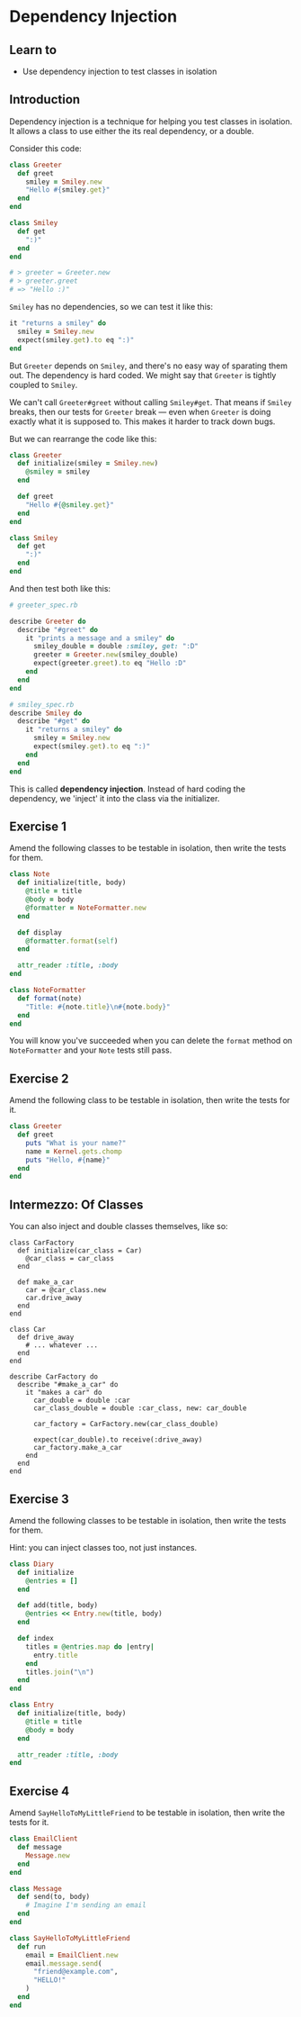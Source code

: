 Dependency Injection
====================

## Learn to

* Use dependency injection to test classes in isolation

## Introduction

Dependency injection is a technique for helping you test classes in isolation. It allows a class to use either the its real dependency, or a double.

Consider this code:

```ruby
class Greeter
  def greet
    smiley = Smiley.new
    "Hello #{smiley.get}"
  end
end

class Smiley
  def get
    ":)"
  end
end

# > greeter = Greeter.new
# > greeter.greet
# => "Hello :)"
```

`Smiley` has no dependencies, so we can test it like this:

```ruby
it "returns a smiley" do
  smiley = Smiley.new
  expect(smiley.get).to eq ":)"
end
```

But `Greeter` depends on `Smiley`, and there's no easy way of sparating them out. The dependency is hard coded. We might say that `Greeter` is tightly coupled to `Smiley`.

We can't call `Greeter#greet` without calling `Smiley#get`. That means if `Smiley` breaks, then our tests for `Greeter` break — even when `Greeter` is doing exactly what it is supposed to. This makes it harder to track down bugs.

But we can rearrange the code like this:

```ruby
class Greeter
  def initialize(smiley = Smiley.new)
    @smiley = smiley
  end

  def greet
    "Hello #{@smiley.get}"
  end
end

class Smiley
  def get
    ":)"
  end
end
```

And then test both like this:

```ruby
# greeter_spec.rb

describe Greeter do
  describe "#greet" do
    it "prints a message and a smiley" do
      smiley_double = double :smiley, get: ":D"
      greeter = Greeter.new(smiley_double)
      expect(greeter.greet).to eq "Hello :D"
    end
  end
end

# smiley_spec.rb
describe Smiley do
  describe "#get" do
    it "returns a smiley" do
      smiley = Smiley.new
      expect(smiley.get).to eq ":)"
    end
  end
end
```

This is called **dependency injection**. Instead of hard coding the dependency, we 'inject' it into the class via the initializer.

## Exercise 1

Amend the following classes to be testable in isolation, then write the tests for them.

```ruby
class Note
  def initialize(title, body)
    @title = title
    @body = body
    @formatter = NoteFormatter.new
  end

  def display
    @formatter.format(self)
  end

  attr_reader :title, :body
end

class NoteFormatter
  def format(note)
    "Title: #{note.title}\n#{note.body}"
  end
end
```

You will know you've succeeded when you can delete the `format` method on `NoteFormatter` and your `Note` tests still pass.

## Exercise 2

Amend the following class to be testable in isolation, then write the tests for it.

```ruby
class Greeter
  def greet
    puts "What is your name?"
    name = Kernel.gets.chomp
    puts "Hello, #{name}"
  end
end
```

## Intermezzo: Of Classes

You can also inject and double classes themselves, like so:

```ruby=
class CarFactory
  def initialize(car_class = Car)
    @car_class = car_class
  end

  def make_a_car
    car = @car_class.new
    car.drive_away
  end
end

class Car
  def drive_away
    # ... whatever ...
  end
end

describe CarFactory do
  describe "#make_a_car" do
    it "makes a car" do
      car_double = double :car
      car_class_double = double :car_class, new: car_double

      car_factory = CarFactory.new(car_class_double)

      expect(car_double).to receive(:drive_away)
      car_factory.make_a_car
    end
  end
end
```

## Exercise 3

Amend the following classes to be testable in isolation, then write the tests for them.

Hint: you can inject classes too, not just instances.

```ruby
class Diary
  def initialize
    @entries = []
  end

  def add(title, body)
    @entries << Entry.new(title, body)
  end

  def index
    titles = @entries.map do |entry|
      entry.title
    end
    titles.join("\n")
  end
end

class Entry
  def initialize(title, body)
    @title = title
    @body = body
  end

  attr_reader :title, :body
end
```

## Exercise 4

Amend `SayHelloToMyLittleFriend` to be testable in isolation, then write the tests for it.

```ruby
class EmailClient
  def message
    Message.new
  end
end

class Message
  def send(to, body)
    # Imagine I'm sending an email
  end
end

class SayHelloToMyLittleFriend
  def run
    email = EmailClient.new
    email.message.send(
      "friend@example.com",
      "HELLO!"
    )
  end
end
```
